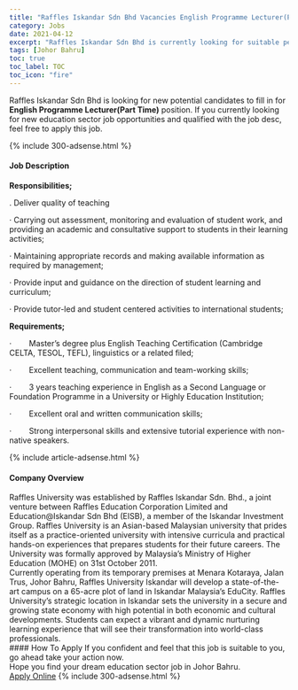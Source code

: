 ```yaml
---
title: "Raffles Iskandar Sdn Bhd Vacancies English Programme Lecturer(Part Time)" 
category: Jobs 
date: 2021-04-12 
excerpt: "Raffles Iskandar Sdn Bhd is currently looking for suitable person to fill in the English Programme Lecturer(Part Time) which positioned at Johor Bahru" 
tags: [Johor Bahru] 
toc: true 
toc_label: TOC 
toc_icon: "fire" 
--- 
```


<p>Raffles Iskandar Sdn Bhd is looking for new potential candidates to fill in for <b>English Programme Lecturer(Part Time)</b> position. If you currently looking for new education sector job opportunities and qualified with the job desc, feel free to apply this job.
</p>{% include 300-adsense.html %} 
<div><div><h4>Job Description</h4></div><div><div><span><div><p><strong>Responsibilities;</strong></p><p>. Deliver quality of teaching&#160;</p><p>&#183;&#160;Carrying out assessment, monitoring and evaluation of student work, and providing an academic and consultative support to students in their learning activities;</p><p>&#183;&#160;Maintaining appropriate records and making available information as required by management;</p><p>&#183;&#160;Provide input and guidance on the direction of student learning and curriculum;</p><p>&#183;&#160;Provide tutor-led and student centered activities to international students;</p><p><strong>Requirements;</strong></p><p><span>&#183;&#160;&#160;&#160;&#160;&#160;&#160;&#160;&#160;Master&#8217;s degree plus English Teaching Certification (Cambridge CELTA, TESOL, TEFL), linguistics or a related filed;</span></p><p><span>&#183;&#160;&#160;&#160;&#160;&#160;&#160;&#160;&#160;Excellent teaching, communication and team-working skills;</span></p><p><span>&#183;&#160;&#160;&#160;&#160;&#160;&#160;&#160;&#160;3 years teaching experience in English as a Second Language or Foundation Programme in a University&#160;or Highly Education Institution;</span></p><p><span>&#183;&#160;&#160;&#160;&#160;&#160;&#160;&#160;&#160;Excellent oral and written communication skills;</span></p><p><span>&#183;&#160;&#160;&#160;&#160;&#160;&#160;&#160;&#160;Strong interpersonal skills and extensive tutorial experience with non-native speakers.</span></p></div></span></div></div></div> 
{% include article-adsense.html %} 
<div><div><h4>Company Overview</h4></div><div><div><span><div><div>Raffles University was established by Raffles Iskandar Sdn. Bhd., a joint venture between Raffles Education Corporation Limited and Education@Iskandar Sdn Bhd (EISB), a member of the Iskandar Investment Group. Raffles University is an Asian-based Malaysian university that prides itself as a practice-oriented university with intensive curricula and practical hands-on experiences that prepares students for their future careers. The University was formally approved by Malaysia&#8217;s Ministry of Higher Education (MOHE) on 31st October 2011.</div>
<div>Currently operating from its temporary premises at Menara Kotaraya, Jalan Trus, Johor Bahru, Raffles University Iskandar will develop a state-of-the-art campus on a 65-acre plot of land in Iskandar Malaysia&#8217;s EduCity. Raffles University&#8217;s strategic location in Iskandar sets the university in a secure and growing state economy with high potential in both economic and cultural developments. Students can expect a vibrant and dynamic nurturing learning experience that will see their transformation into world-class professionals.</div></div></span></div></div></div> 
#### How To Apply 
If you confident and feel that this job is suitable to you, go ahead take your action now. <br/> 
Hope you find your dream education sector job in Johor Bahru. <br/> 
<a href="https://www.jobstreet.com.my/en/job/english-programme-lecturer-part-time-4529754?jobId=jobstreet-my-job-4529754" class="btn btn--info" target="_blank" rel="nofollow noopenner">Apply Online</a> 
{% include 300-adsense.html %} 